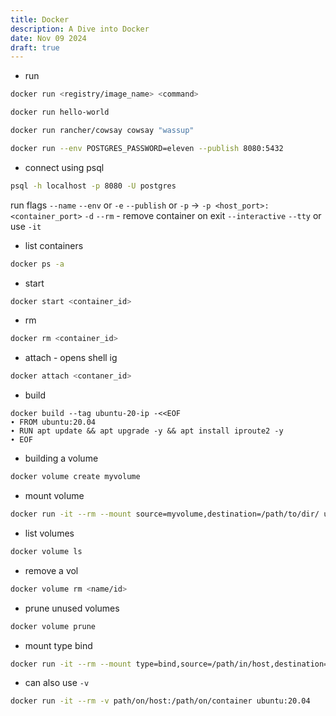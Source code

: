```yaml
---
title: Docker
description: A Dive into Docker
date: Nov 09 2024
draft: true
---
```


- run

```bash
docker run <registry/image_name> <command>
```

```bash
docker run hello-world
```

```bash
docker run rancher/cowsay cowsay "wassup"
```

```bash
docker run --env POSTGRES_PASSWORD=eleven --publish 8080:5432
```

- connect using psql

```bash
psql -h localhost -p 8080 -U postgres
```

run flags
`--name`
`--env` or `-e`
`--publish` or `-p` -> `-p <host_port>:<container_port>`
`-d`
`--rm` - remove container on exit
`--interactive`
`--tty`
or use
`-it`

- list containers

```bash
docker ps -a
```

- start

```bash
docker start <container_id>
```

- rm

```bash
docker rm <container_id>
```

- attach - opens shell ig

```bash
docker attach <contaner_id>
```

- build

```
docker build --tag ubuntu-20-ip -<<EOF
∙ FROM ubuntu:20.04
∙ RUN apt update && apt upgrade -y && apt install iproute2 -y
∙ EOF
```

- building a volume
```bash
docker volume create myvolume 
```
- mount volume
```bash
docker run -it --rm --mount source=myvolume,destination=/path/to/dir/ ubuntu:20.04
```
- list volumes
```bash
docker volume ls
```
- remove a vol
```bash
docker volume rm <name/id>
```
- prune unused volumes
```bash
docker volume prune
```
- mount type bind
```bash
docker run -it --rm --mount type=bind,source=/path/in/host,destination=/path/in/container ubuntu:20.04
```
- can also use `-v`
```bash
docker run -it --rm -v path/on/host:/path/on/container ubuntu:20.04
```